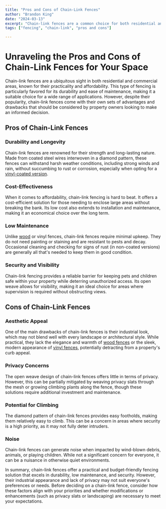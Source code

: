 ```yaml
---
title: "Pros and Cons of Chain-Link Fences"
author: "Brandon King"
date: "2024-03-13"
excerpt: "Chain-link fences are a common choice for both residential and commercial properties. Discover their benefits and drawbacks."
tags: ["fencing", "chain-link", "pros and cons"]

---
```

# Unraveling the Pros and Cons of Chain-Link Fences for Your Space

Chain-link fences are a ubiquitous sight in both residential and commercial areas, known for their practicality and affordability. This type of fencing is particularly favored for its durability and ease of maintenance, making it a suitable choice for a wide range of applications. However, despite their popularity, chain-link fences come with their own sets of advantages and drawbacks that should be considered by property owners looking to make an informed decision.

## Pros of Chain-Link Fences

### Durability and Longevity

Chain-link fences are renowned for their strength and long-lasting nature. Made from coated steel wires interwoven in a diamond pattern, these fences can withstand harsh weather conditions, including strong winds and rain, without succumbing to rust or corrosion, especially when opting for a [vinyl-coated version](https://greenviewsolutions.net/vinyl-fences).

### Cost-Effectiveness

When it comes to affordability, chain-link fencing is hard to beat. It offers a cost-efficient solution for those needing to enclose large areas without breaking the bank. Its low cost also extends to installation and maintenance, making it an economical choice over the long term.

### Low Maintenance

Unlike [wood](https://greenviewsolutions.net/wood-fences) or vinyl fences, chain-link fences require minimal upkeep. They do not need painting or staining and are resistant to pests and decay. Occasional cleaning and checking for signs of rust (in non-coated versions) are generally all that's needed to keep them in good condition.

### Security and Visibility

Chain-link fencing provides a reliable barrier for keeping pets and children safe within your property while deterring unauthorized access. Its open weave allows for visibility, making it an ideal choice for areas where supervision is required without obstructing views.

## Cons of Chain-Link Fences

### Aesthetic Appeal

One of the main drawbacks of chain-link fences is their industrial look, which may not blend well with every landscape or architectural style. While practical, they lack the elegance and warmth of [wood fences](https://greenviewsolutions.net/wood-fences) or the sleek, modern appearance of [vinyl fences](https://greenviewsolutions.net/vinyl-fences), potentially detracting from a property's curb appeal.

### Privacy Concerns

The open weave design of chain-link fences offers little in terms of privacy. However, this can be partially mitigated by weaving privacy slats through the mesh or growing climbing plants along the fence, though these solutions require additional investment and maintenance.

### Potential for Climbing

The diamond pattern of chain-link fences provides easy footholds, making them relatively easy to climb. This can be a concern in areas where security is a high priority, as it may not fully deter intruders.

### Noise

Chain-link fences can generate noise when impacted by wind-blown debris, animals, or playing children. While not a significant concern for everyone, it can be a nuisance in otherwise quiet environments.

In summary, chain-link fences offer a practical and budget-friendly fencing solution that excels in durability, low maintenance, and security. However, their industrial appearance and lack of privacy may not suit everyone's preferences or needs. Before deciding on a chain-link fence, consider how these factors align with your priorities and whether modifications or enhancements (such as privacy slats or landscaping) are necessary to meet your expectations.
